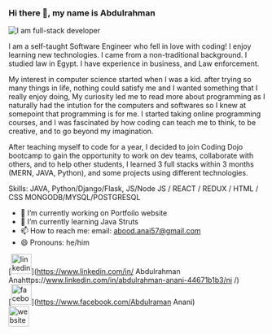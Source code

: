 ### Hi there 👋, my name is Abdulrahman
![I am full-stack developer](anani.website)


I am a self-taught Software Engineer who fell in love with coding! I enjoy learning new technologies. I came from a non-traditional background. I studied law in Egypt. I have experience in business, and Law enforcement. 

My interest in computer science started when I was a kid. after trying so many things in life, nothing could satisfy me and I wanted something that I really enjoy doing, My curiosity led me to read more about programming as I naturally had the intution for the computers and softwares so I knew at somepoint that programming is for me. I started taking online programming courses, and I was fascinated by how coding can teach me to think, to be creative, and to go beyond my imagination. 

After teaching myself to code for a year, I decided to join Coding Dojo bootcamp to gain the opportunity to work on dev teams, collaborate with others, and to help other students, I learned 3 full stacks within 3 months (MERN, JAVA, Python), and some  projects using different technologies. 


Skills: JAVA, Python/Django/Flask, JS/Node JS / REACT / REDUX / HTML / CSS MONGODB/MYSQL/POSTGRESQL

- 🔭 I’m currently working on Portfoilo website 
- 🌱 I’m currently learning  Java Struts 
- 📫 How to reach me: email: abood.anai57@gmail.com 
- 😄 Pronouns: he/him 


[<img src='https://cdn.jsdelivr.net/npm/simple-icons@3.0.1/icons/linkedin.svg' alt='linkedin' height='40'>](https://www.linkedin.com/in/ Abdulrahman Anahttps://www.linkedin.com/in/abdulrahman-anani-44671b1b3/ni /)  
[<img src='https://cdn.jsdelivr.net/npm/simple-icons@3.0.1/icons/facebook.svg' alt='facebook' height='40'>](https://www.facebook.com/Abdulraman Anani)  
[<img src='https://cdn.jsdelivr.net/npm/simple-icons@3.0.1/icons/icloud.svg' alt='website' height='40'>](anan.website)  

